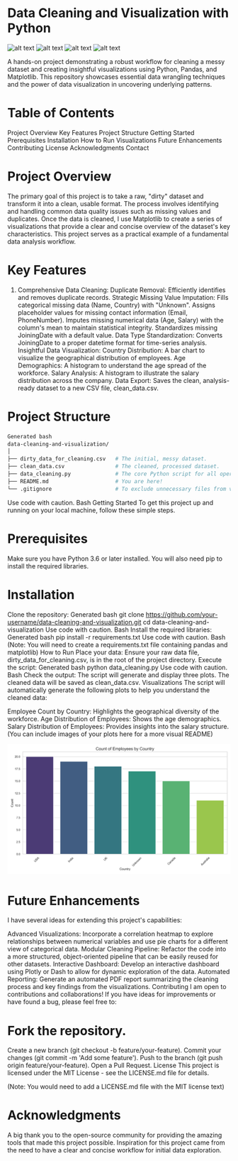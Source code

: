 # Data Cleaning and Visualization with Python
![alt text](https://img.shields.io/badge/Python-3.9-blue.svg)
![alt text](https://img.shields.io/badge/Pandas-1.4-blue.svg)
![alt text](https://img.shields.io/badge/Matplotlib-3.5-blue.svg)
![alt text](https://img.shields.io/badge/License-MIT-yellow.svg)

A hands-on project demonstrating a robust workflow for cleaning a messy dataset and creating insightful visualizations using Python, Pandas, and Matplotlib. This repository showcases essential data wrangling techniques and the power of data visualization in uncovering underlying patterns.

# Table of Contents
Project Overview
Key Features
Project Structure
Getting Started
Prerequisites
Installation
How to Run
Visualizations
Future Enhancements
Contributing
License
Acknowledgments
Contact

# Project Overview
The primary goal of this project is to take a raw, "dirty" dataset and transform it into a clean, usable format. The process involves identifying and handling common data quality issues such as missing values and duplicates. Once the data is cleaned, I use Matplotlib to create a series of visualizations that provide a clear and concise overview of the dataset's key characteristics. This project serves as a practical example of a fundamental data analysis workflow.

# Key Features
1. Comprehensive Data Cleaning:
   Duplicate Removal: Efficiently identifies and removes duplicate records.
   Strategic Missing Value Imputation:
      Fills categorical missing data (Name, Country) with "Unknown".
      Assigns placeholder values for missing contact information (Email, PhoneNumber).
      Imputes missing numerical data (Age, Salary) with the column's mean to maintain statistical integrity.
      Standardizes missing JoiningDate with a default value.
   Data Type Standardization: 
      Converts JoiningDate to a proper datetime format for time-series analysis.
   Insightful Data Visualization:
      Country Distribution: A bar chart to visualize the geographical distribution of employees.
   Age Demographics: 
      A histogram to understand the age spread of the workforce.
   Salary Analysis: 
      A histogram to illustrate the salary distribution across the company.
   Data Export:
      Saves the clean, analysis-ready dataset to a new CSV file, clean_data.csv.

# Project Structure
```bash
Generated bash
data-cleaning-and-visualization/
│
├── dirty_data_for_cleaning.csv   # The initial, messy dataset.
├── clean_data.csv                # The cleaned, processed dataset.
├── data_cleaning.py              # The core Python script for all operations.
├── README.md                     # You are here!
└── .gitignore                    # To exclude unnecessary files from version control.

```

Use code with caution.
Bash
Getting Started
To get this project up and running on your local machine, follow these simple steps.

# Prerequisites
Make sure you have Python 3.6 or later installed. You will also need pip to install the required libraries.

# Installation
Clone the repository:
Generated bash
git clone https://github.com/your-username/data-cleaning-and-visualization.git
cd data-cleaning-and-visualization
Use code with caution.
Bash
Install the required libraries:
Generated bash
pip install -r requirements.txt
Use code with caution.
Bash
(Note: You will need to create a requirements.txt file containing pandas and matplotlib)
How to Run
Place your data: Ensure your raw data file, dirty_data_for_cleaning.csv, is in the root of the project directory.
Execute the script:
Generated bash
python data_cleaning.py
Use code with caution.
Bash
Check the output:
The script will generate and display three plots.
The cleaned data will be saved as clean_data.csv.
Visualizations
The script will automatically generate the following plots to help you understand the cleaned data:

Employee Count by Country: Highlights the geographical diversity of the workforce.
Age Distribution of Employees: Shows the age demographics.
Salary Distribution of Employees: Provides insights into the salary structure.
(You can include images of your plots here for a more visual README)

![alt text](visualizations/country_distribution.png)

# Future Enhancements
I have several ideas for extending this project's capabilities:

Advanced Visualizations: Incorporate a correlation heatmap to explore relationships between numerical variables and use pie charts for a different view of categorical data.
Modular Cleaning Pipeline: Refactor the code into a more structured, object-oriented pipeline that can be easily reused for other datasets.
Interactive Dashboard: Develop an interactive dashboard using Plotly or Dash to allow for dynamic exploration of the data.
Automated Reporting: Generate an automated PDF report summarizing the cleaning process and key findings from the visualizations.
Contributing
I am open to contributions and collaborations! If you have ideas for improvements or have found a bug, please feel free to:

# Fork the repository.
Create a new branch (git checkout -b feature/your-feature).
Commit your changes (git commit -m 'Add some feature').
Push to the branch (git push origin feature/your-feature).
Open a Pull Request.
License
This project is licensed under the MIT License - see the LICENSE.md file for details.

(Note: You would need to add a LICENSE.md file with the MIT license text)

# Acknowledgments
A big thank you to the open-source community for providing the amazing tools that made this project possible.
Inspiration for this project came from the need to have a clear and concise workflow for initial data exploration.